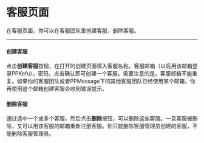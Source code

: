 # 客服页面

在客服页面，你可以在客服团队里创建客服，删除客服。

-------


#### 创建客服
点击**创建客服**按钮，在打开的创建页面填入客服名称，客服邮箱（以后用该邮箱登录PPKefu），密码，点击确认即可创建一个客服。需要注意的是，客服邮箱不能重复。如果你的客服团队或者PPMessage下的其他客服团队已经使用某个邮箱，你再使用这个邮箱创建客服会收到错误提示。


#### 删除客服
通过选中一个或多个客服，然后点击**删除**按钮，可以删除这些客服。一旦客服被删除，又可以用该客服的邮箱重新注册客服。你只能删除客服管理员创建的客服，不能删除客服管理员。

